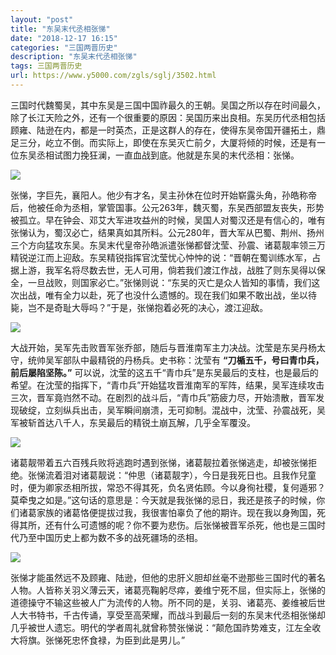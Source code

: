 ```yaml
---
layout: "post"
title: "东吴末代丞相张悌"
date: "2018-12-17 16:15"
categories: "三国两晋历史"
description: "东吴末代丞相张悌"
tags: 三国两晋历史
url: https://www.y5000.com/zgls/sglj/3502.html
---
```






三国时代魏蜀吴，其中东吴是三国中国祚最久的王朝。吴国之所以存在时间最久，除了长江天险之外，还有一个很重要的原因：吴国历来出良相。东吴历代丞相包括顾雍、陆逊在内，都是一时英杰，正是这群人的存在，使得东吴帝国开疆拓土，鼎足三分，屹立不倒。而实际上，即使在东吴灭亡前夕，大厦将倾的时候，还是有一位东吴丞相试图力挽狂澜，一直血战到底。他就是东吴的末代丞相：张悌。

![](https://img.y5000.com/uploads/allimg/161015/1644294304-0.jpg)

张悌，字巨先，襄阳人。他少有才名，吴主孙休在位时开始崭露头角，孙皓称帝后，他被任命为丞相，掌管国事。公元263年，魏灭蜀，东吴西部盟友丧失，形势被孤立。早在钟会、邓艾大军进攻益州的时候，吴国人对蜀汉还是有信心的，唯有张悌认为，蜀汉必亡，结果真如其所料。公元280年，晋大军从巴蜀、荆州、扬州三个方向猛攻东吴。东吴末代皇帝孙皓派遣张悌都督沈莹、孙震、诸葛靓率领三万精锐逆江而上迎敌。东吴精锐指挥官沈莹忧心忡忡的说：“晋朝在蜀训练水军，占据上游，我军名将尽数去世，无人可用，倘若我们渡江作战，战胜了则东吴得以保全，一旦战败，则国家必亡。”张悌则说：“东吴的灭亡是众人皆知的事情，我们这次出战，唯有全力以赴，死了也没什么遗憾的。现在我们如果不敢出战，坐以待毙，岂不是奇耻大辱吗？”于是，张悌抱着必死的决心，渡江迎敌。

![](https://img.y5000.com/uploads/allimg/161015/16442a141-1.jpg)

大战开始，吴军先击败晋军张乔部，随后与晋淮南军主力决战。沈莹是东吴丹杨太守，统帅吴军部队中最精锐的丹杨兵。史书称：沈莹有
**“刀楯五千，号曰青巾兵，前后屡陷坚陈。”**
可以说，沈莹的这五千“青巾兵”是东吴最后的支柱，也是最后的希望。在沈莹的指挥下，“青巾兵”开始猛攻晋淮南军的军阵，结果，吴军连续攻击三次，晋军竟岿然不动。在剧烈的战斗后，“青巾兵”筋疲力尽，开始溃散，晋军发现破绽，立刻纵兵出击，吴军瞬间崩溃，无可抑制。混战中，沈莹、孙震战死，吴军被斩首达八千人，东吴最后的精锐土崩瓦解，几乎全军覆没。

![](https://img.y5000.com/uploads/allimg/161015/16442aH4-2.jpg)

诸葛靓带着五六百残兵败将逃跑时遇到张悌，诸葛靓拉着张悌逃走，却被张悌拒绝。张悌流着泪对诸葛靓说：“仲思（诸葛靓字），今日是我死日也。且我作兒童时，便为卿家丞相所拔，常恐不得其死，负名贤佑顾。今以身徇社稷，复何遁邪？莫牵曳之如是。”这句话的意思是：今天就是我张悌的忌日，我还是孩子的时候，你们诸葛家族的诸葛恪便提拔过我，我很害怕辜负了他的期许。现在我以身殉国，死得其所，还有什么可遗憾的呢？你不要为悲伤。后张悌被晋军杀死，他也是三国时代乃至中国历史上都为数不多的战死疆场的丞相。

![](https://img.y5000.com/uploads/allimg/161015/1644292963-3.jpg)

张悌才能虽然远不及顾雍、陆逊，但他的忠肝义胆却丝毫不逊那些三国时代的著名人物。人皆称关羽义薄云天，诸葛亮鞠躬尽瘁，姜维宁死不屈，但实际上，张悌的道德操守不输这些被人广为流传的人物。所不同的是，关羽、诸葛亮、姜维被后世人大书特书，千古传诵，享受至高荣耀，而战斗到最后一刻的东吴末代丞相张悌却几乎被世人遗忘。明代的学者周礼就曾称赞张悌说：“颠危国祚势难支，江左全收大将旗。张悌死忠怀食禄，为臣到此是男儿。”
